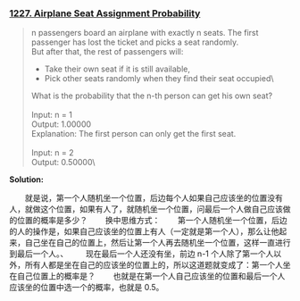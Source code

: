 ### [1227. Airplane Seat Assignment Probability](https://leetcode.com/problems/airplane-seat-assignment-probability/)
> n passengers board an airplane with exactly n seats. The first passenger has lost the ticket and picks a seat randomly.\
> But after that, the rest of passengers will:
> * Take their own seat if it is still available, 
> * Pick other seats randomly when they find their seat occupied\
>
> What is the probability that the n-th person can get his own seat?\
> \
> Input: n = 1\
> Output: 1.00000\
> Explanation: The first person can only get the first seat.\
> \
> Input: n = 2\
> Output: 0.50000\

**Solution:**

&emsp;&emsp;就是说，第一个人随机坐一个位置，后边每个人如果自己应该坐的位置没有人，就做这个位置，如果有人了，就随机坐一个位置，问最后一个人做自己应该做的位置的概率是多少？
&emsp;&emsp;换中思维方式：
&emsp;&emsp;第一个人随机坐一个位置，后边的人的操作是，如果自己应该坐的位置上有人（一定就是第一个人），那么让他起来，自己坐在自己的位置上，然后让第一个人再去随机坐一个位置，这样一直进行到最后一个人。、
&emsp;&emsp;现在最后一个人还没有坐，前边 n-1 个人除了第一个人以外，所有人都是坐在自己的应该坐的位置上的，所以这道题就变成了：第一个人坐在自己位置上的概率是？
&emsp;&emsp;也就是在第一个人自己应该坐的位置和最后一个人应该坐的位置中选一个的概率，也就是 0.5。
